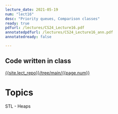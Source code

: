 ```yaml
---
lecture_date: 2021-05-19
num: "lect16"
desc: "Priority queues, Comparison classes"
ready: true
pdfurl: /lectures/CS24_Lecture16.pdf
annotatedpdfurl: /lectures/CS24_Lecture16_ann.pdf
annotatedready: false

---
```



## Code written in class
[{{site.lect_repo}}/tree/main/{{page.num}}]({{site.lect_repo}}/tree/main/{{page.num}})


# Topics
STL - Heaps